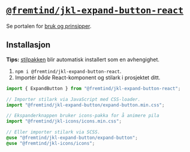 # [`@fremtind/jkl-expand-button-react`](https://jokul.fremtind.no/komponenter/expandbutton)

Se portalen for [bruk og prinsipper](https://jokul.fremtind.no/komponenter/expandbutton).

## Installasjon

**Tips:** [stilpakken](../expand-button/) blir automatisk installert som en avhengighet.

1. `npm i @fremtind/jkl-expand-button-react`.
2. Importér _både_ React-komponent og stilark i prosjektet ditt.

```js
import { ExpandButton } from "@fremtind/jkl-expand-button-react";

// Importer stilark via JavaScript med CSS-loader.
import "@fremtind/jkl-expand-button/expand-button.min.css";

// Ekspanderknappen bruker icons-pakka for å animere pila
import "@fremtind/jkl-icons/icons.min.css";
```

```scss
// Eller importer stilark via SCSS.
@use "@fremtind/jkl-expand-button/expand-button";
@use "@fremtind/jkl-icons/icons";
```
